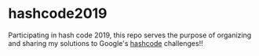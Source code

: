 # hashcode2019
Participating in hash code 2019, this repo serves the purpose of organizing and sharing my solutions to Google's [hashcode](https://codingcompetitions.withgoogle.com/hashcode/) challenges!!

